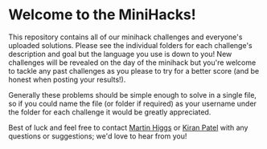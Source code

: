 # Welcome to the MiniHacks!

This repository contains all of our minihack challenges and everyone's uploaded solutions.
Please see the individual folders for each challenge's description and goal but the language you use is down to you!
New challenges will be revealed on the day of the minihack but you're welcome to tackle any past challenges as you please to try for a better score (and be honest when posting your results!).

Generally these problems should be simple enough to solve in a single file, so if you could name the file (or folder if required) as your username under the folder for each challenge it would be greatly appreciated.

Best of luck and feel free to contact [Martin Higgs](mhiggs@factset.com) or [Kiran Patel](kpatel02@factset.com) with any questions or suggestions; we'd love to hear from you!